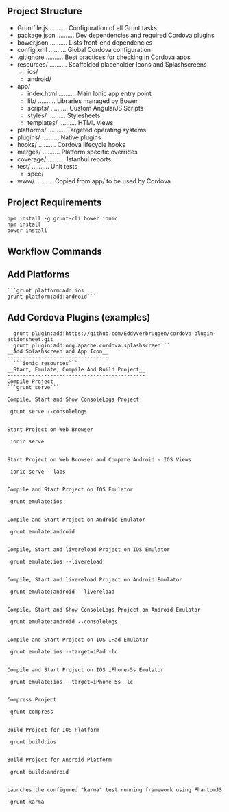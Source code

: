 ## Project Structure
  * Gruntfile.js   ..........           Configuration of all Grunt tasks
  * package.json   ..........           Dev dependencies and required Cordova plugins
  * bower.json     ..........           Lists front-end dependencies
  * config.xml     ..........           Global Cordova configuration
  * .gitignore     ..........           Best practices for checking in Cordova apps
  * resources/     ..........           Scaffolded placeholder Icons and Splashscreens
    * ios/
    * android/
  * app/
    * index.html   ..........           Main Ionic app entry point
    * lib/         ..........           Libraries managed by Bower
    * scripts/     ..........           Custom AngularJS Scripts
    * styles/      ..........           Stylesheets
    * templates/   ..........           HTML views
  * platforms/     ..........           Targeted operating systems
  * plugins/       ..........           Native plugins
  * hooks/         ..........           Cordova lifecycle hooks
  * merges/        ..........           Platform specific overrides
  * coverage/      ..........           Istanbul reports
  * test/          ..........           Unit tests
    * spec/
  * www/           ..........          Copied from app/ to be used by Cordova

## Project Requirements
  ``` 
  npm install -g grunt-cli bower ionic
  npm install
  bower install
  ```

## Workflow Commands
   __Add Platforms__
   -----------------
    ```grunt platform:add:ios
    grunt platform:add:android```
  __Add Cordova Plugins (examples)__
  ----------------------------------
  ```grunt plugin:add:org.apache.cordova.device
    grunt plugin:add:https://github.com/EddyVerbruggen/cordova-plugin-actionsheet.git
    grunt plugin:add:org.apache.cordova.splashscreen```
  __Add Splashscreen and App Icon__
  ---------------------------------
    ```ionic resources```
  __Start, Emulate, Compile And Build Project__
  ---------------------------------------------
  Compile Project
  ```grunt serve```
  
  Compile, Start and Show ConsoleLogs Project
  ```
     grunt serve --consolelogs
  ```
  
  Start Project on Web Browser
  ```
     ionic serve
  ```
  
  Start Project on Web Browser and Compare Android - IOS Views
  ```
     ionic serve --labs
  ```
  
  Compile and Start Project on IOS Emulator
  ```
     grunt emulate:ios
  ```
  
  Compile and Start Project on Android Emulator
  ```
     grunt emulate:android
  ```
  
  Compile, Start and livereload Project on IOS Emulator
  ```
     grunt emulate:ios --livereload
  ```
  
  Compile, Start and livereload Project on Android Emulator
  ```
     grunt emulate:android --livereload
  ```
  
  Compile, Start and Show ConsoleLogs Project on Android Emulator
  ```
     grunt emulate:android --consolelogs
  ```
  
  Compile and Start Project on IOS IPad Emulator
  ```
     grunt emulate:ios --target=iPad -lc
  ```
  
  Compile and Start Project on IOS iPhone-5s Emulator
  ```
     grunt emulate:ios --target=iPhone-5s -lc
  ```
  
  Compress Project
  ```
     grunt compress
  ```
  
  Build Project for IOS Platform
  ```
     grunt build:ios
  ```
  
  Build Project for Android Platform
  ```
     grunt build:android
  ```
  
  Launches the configured "karma" test running framework using PhantomJS
  ```
     grunt karma
  ```

